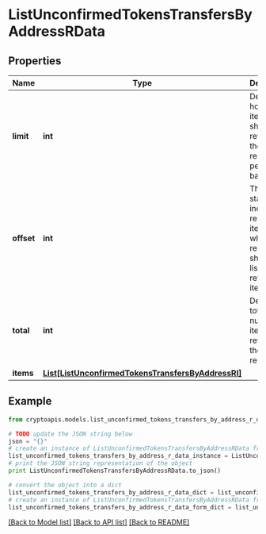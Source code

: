 # ListUnconfirmedTokensTransfersByAddressRData


## Properties
Name | Type | Description | Notes
------------ | ------------- | ------------- | -------------
**limit** | **int** | Defines how many items should be returned in the response per page basis. | 
**offset** | **int** | The starting index of the response items, i.e. where the response should start listing the returned items. | 
**total** | **int** | Defines the total number of items returned in the response. | 
**items** | [**List[ListUnconfirmedTokensTransfersByAddressRI]**](ListUnconfirmedTokensTransfersByAddressRI.md) |  | 

## Example

```python
from cryptoapis.models.list_unconfirmed_tokens_transfers_by_address_r_data import ListUnconfirmedTokensTransfersByAddressRData

# TODO update the JSON string below
json = "{}"
# create an instance of ListUnconfirmedTokensTransfersByAddressRData from a JSON string
list_unconfirmed_tokens_transfers_by_address_r_data_instance = ListUnconfirmedTokensTransfersByAddressRData.from_json(json)
# print the JSON string representation of the object
print ListUnconfirmedTokensTransfersByAddressRData.to_json()

# convert the object into a dict
list_unconfirmed_tokens_transfers_by_address_r_data_dict = list_unconfirmed_tokens_transfers_by_address_r_data_instance.to_dict()
# create an instance of ListUnconfirmedTokensTransfersByAddressRData from a dict
list_unconfirmed_tokens_transfers_by_address_r_data_form_dict = list_unconfirmed_tokens_transfers_by_address_r_data.from_dict(list_unconfirmed_tokens_transfers_by_address_r_data_dict)
```
[[Back to Model list]](../README.md#documentation-for-models) [[Back to API list]](../README.md#documentation-for-api-endpoints) [[Back to README]](../README.md)


